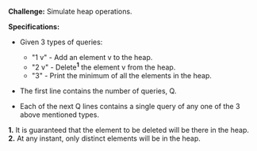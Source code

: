 **Challenge:** Simulate heap operations. 

**Specifications:**
 - Given 3 types of queries:
   - "1 v" - Add an element v to the heap.
   - "2 v" - Delete<sup>**1**</sup> the element v from the heap.
   - "3" - Print the minimum of all the elements in the heap.
  
- The first line contains the number of queries, Q.
- Each of the next Q lines contains a single query of any one of the 3 above mentioned types.



 **1.** It is guaranteed that the element to be deleted will be there in the heap.  
 **2.** At any instant, only distinct elements will be in the heap.
